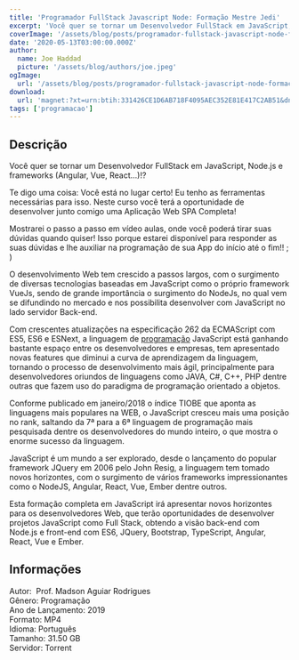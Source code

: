 ```yaml
---
title: 'Programador FullStack Javascript Node: Formação Mestre Jedi'
excerpt: 'Você quer se tornar um Desenvolvedor FullStack em JavaScript, Node.js e frameworks (Angular, Vue, React…)!?  Te digo uma coisa: Você está no lugar certo! Eu tenho as ferramentas necessárias para isso. Neste curso você terá a oportunidade de desenvolver junto comigo uma Aplicação Web S'
coverImage: '/assets/blog/posts/programador-fullstack-javascript-node-formacao-mestre-jedi.jpg'
date: '2020-05-13T03:00:00.000Z'
author:
  name: Joe Haddad
  picture: '/assets/blog/authors/joe.jpeg'
ogImage:
  url: '/assets/blog/posts/programador-fullstack-javascript-node-formacao-mestre-jedi.jpg'
download:
  url: 'magnet:?xt=urn:btih:331426CE1D6AB718F4095AEC352E81E417C2AB51&dn=Javascript%20Completo%20-%20Forma%c3%a7%c3%a3o%20Mestre%20Jedi&tr=udp%3a%2f%2ftracker.openbittorrent.com%3a1337%2fannounce&tr=udp%3a%2f%2ftracker.opentrackr.org%3a1337%2fannounce'
tags: ['programacao']
---
```

<h2>Descrição</h2>
<p></p><p>Você quer se tornar um Desenvolvedor FullStack em JavaScript, Node.js e frameworks (Angular, Vue, React…)!?</p><p>Te digo uma coisa: Você está no lugar certo! Eu tenho as ferramentas necessárias para isso. Neste curso você terá a oportunidade de desenvolver junto comigo uma Aplicação Web SPA Completa!</p><p>Mostrarei o passo a passo em vídeo aulas, onde você poderá tirar suas dúvidas quando quiser! Isso porque estarei disponível para responder as suas dúvidas e lhe auxiliar na programação de sua App do início até o fim!! ; )</p><p>O desenvolvimento Web tem crescido a passos largos, com o surgimento de diversas tecnologias baseadas em JavaScript como o próprio framework VueJs, sendo de grande importância o surgimento do NodeJs, no qual vem se difundindo no mercado e nos possibilita desenvolver com JavaScript no lado servidor Back-end.</p><p>Com crescentes atualizações na especificação 262 da ECMAScript com ES5, ES6 e ESNext, a linguagem de <a href="http://https//downloadcursos.net/categorias/programacao/">programação</a> JavaScript está ganhando bastante espaço entre os desenvolvedores e empresas, tem apresentado novas features que diminui a curva de aprendizagem da linguagem, tornando o processo de desenvolvimento mais ágil, principalmente para desenvolvedores oriundos de linguagens como JAVA, C#, C++, PHP dentre outras que fazem uso do paradigma de programação orientado a objetos.</p><p>Conforme publicado em janeiro/2018 o índice TIOBE que aponta as linguagens mais populares na WEB, o JavaScript cresceu mais uma posição no rank, saltando da 7ª para a 6ª linguagem de programação mais pesquisada dentre os desenvolvedores do mundo inteiro, o que mostra o enorme sucesso da linguagem.</p><p>JavaScript é um mundo a ser explorado, desde o lançamento do popular framework JQuery em 2006 pelo John Resig, a linguagem tem tomado novos horizontes, com o surgimento de vários frameworks impressionantes como o NodeJS, Angular, React, Vue, Ember dentre outros. </p><p>Esta formação completa em JavaScript irá apresentar novos horizontes para os desenvolvedores Web, que terão oportunidades de desenvolver projetos JavaScript como Full Stack, obtendo a visão back-end com Node.js e front-end com ES6, JQuery, Bootstrap, TypeScript, Angular, React, Vue e Ember.</p><h2>Informações</h2><p>Autor:  Prof. Madson Aguiar Rodrigues<br/>Gênero: Programação<br/>Ano de Lançamento: 2019<br/>Formato: MP4<br/>Idioma: Português<br/>Tamanho: 31.50 GB<br/>Servidor: Torrent</p>